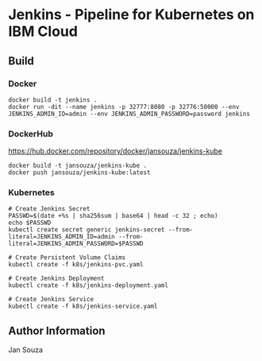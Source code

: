 Jenkins - Pipeline for Kubernetes on IBM Cloud
=========

Build
--------------

  ### Docker

  ```
  docker build -t jenkins .
  docker run -dit --name jenkins -p 32777:8080 -p 32776:50000 --env JENKINS_ADMIN_ID=admin --env JENKINS_ADMIN_PASSWORD=password jenkins

  ```

  ### DockerHub

  https://hub.docker.com/repository/docker/jansouza/jenkins-kube

  ```
  docker build -t jansouza/jenkins-kube .
  docker push jansouza/jenkins-kube:latest

  ```

  ### Kubernetes

  ```
  # Create Jenkins Secret
  PASSWD=$(date +%s | sha256sum | base64 | head -c 32 ; echo)
  echo $PASSWD
  kubectl create secret generic jenkins-secret --from-literal=JENKINS_ADMIN_ID=admin --from-literal=JENKINS_ADMIN_PASSWORD=$PASSWD

  # Create Persistent Volume Claims
  kubectl create -f k8s/jenkins-pvc.yaml

  # Create Jenkins Deployment
  kubectl create -f k8s/jenkins-deployment.yaml

  # Create Jenkins Service
  kubectl create -f k8s/jenkins-service.yaml

  ```

Author Information
------------------

Jan Souza
